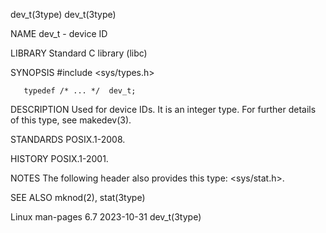 dev_t(3type)																	  dev_t(3type)

NAME
       dev_t - device ID

LIBRARY
       Standard C library (libc)

SYNOPSIS
       #include <sys/types.h>

       typedef /* ... */  dev_t;

DESCRIPTION
       Used for device IDs.  It is an integer type.  For further details of this type, see makedev(3).

STANDARDS
       POSIX.1-2008.

HISTORY
       POSIX.1-2001.

NOTES
       The following header also provides this type: <sys/stat.h>.

SEE ALSO
       mknod(2), stat(3type)

Linux man-pages 6.7							  2023-10-31								  dev_t(3type)
